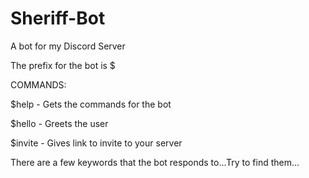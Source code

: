 # Sheriff-Bot
A bot for my Discord Server

The prefix for the bot is $

COMMANDS:

$help - Gets the commands for the bot 

$hello - Greets the user

$invite - Gives link to invite to your server

There are a few keywords that the bot responds to...Try to find them...
